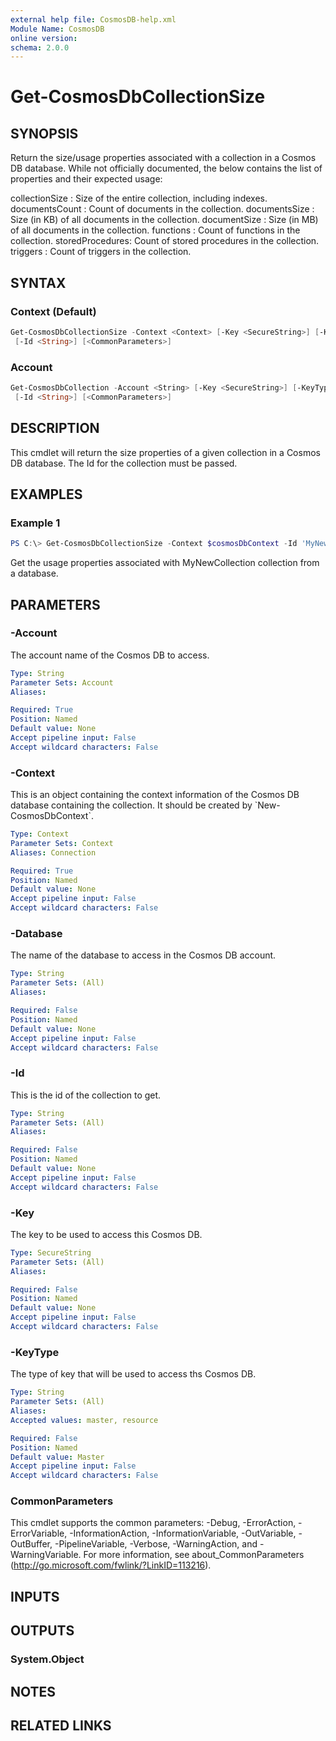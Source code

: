 ```yaml
---
external help file: CosmosDB-help.xml
Module Name: CosmosDB
online version:
schema: 2.0.0
---
```


# Get-CosmosDbCollectionSize

## SYNOPSIS

Return the size/usage properties associated with a collection in a Cosmos DB database.
While not officially documented, the below contains the list of properties and their expected usage:

collectionSize  : Size of the entire collection, including indexes.
documentsCount  : Count of documents in the collection.
documentsSize   : Size (in KB) of all documents in the collection.
documentSize    : Size (in MB) of all documents in the collection.
functions       : Count of functions in the collection.
storedProcedures: Count of stored procedures in the collection.
triggers        : Count of triggers in the collection.

## SYNTAX

### Context (Default)

```powershell
Get-CosmosDbCollectionSize -Context <Context> [-Key <SecureString>] [-KeyType <String>] [-Database <String>]
 [-Id <String>] [<CommonParameters>]
```

### Account

```powershell
Get-CosmosDbCollection -Account <String> [-Key <SecureString>] [-KeyType <String>] [-Database <String>]
 [-Id <String>] [<CommonParameters>]
```

## DESCRIPTION

This cmdlet will return the size properties of a given collection in a Cosmos DB database.
The Id for the collection must be passed.

## EXAMPLES

### Example 1

```powershell
PS C:\> Get-CosmosDbCollectionSize -Context $cosmosDbContext -Id 'MyNewCollection'
```

Get the usage properties associated with MyNewCollection collection from a database.

## PARAMETERS

### -Account

The account name of the Cosmos DB to access.

```yaml
Type: String
Parameter Sets: Account
Aliases:

Required: True
Position: Named
Default value: None
Accept pipeline input: False
Accept wildcard characters: False
```

### -Context

This is an object containing the context information of the Cosmos DB database
containing the collection. It should be created by \`New-CosmosDbContext\`.

```yaml
Type: Context
Parameter Sets: Context
Aliases: Connection

Required: True
Position: Named
Default value: None
Accept pipeline input: False
Accept wildcard characters: False
```

### -Database

The name of the database to access in the Cosmos DB account.

```yaml
Type: String
Parameter Sets: (All)
Aliases:

Required: False
Position: Named
Default value: None
Accept pipeline input: False
Accept wildcard characters: False
```

### -Id

This is the id of the collection to get.

```yaml
Type: String
Parameter Sets: (All)
Aliases:

Required: False
Position: Named
Default value: None
Accept pipeline input: False
Accept wildcard characters: False
```

### -Key

The key to be used to access this Cosmos DB.

```yaml
Type: SecureString
Parameter Sets: (All)
Aliases:

Required: False
Position: Named
Default value: None
Accept pipeline input: False
Accept wildcard characters: False
```

### -KeyType

The type of key that will be used to access ths Cosmos DB.

```yaml
Type: String
Parameter Sets: (All)
Aliases:
Accepted values: master, resource

Required: False
Position: Named
Default value: Master
Accept pipeline input: False
Accept wildcard characters: False
```

### CommonParameters

This cmdlet supports the common parameters: -Debug, -ErrorAction, -ErrorVariable, -InformationAction, -InformationVariable, -OutVariable, -OutBuffer, -PipelineVariable, -Verbose, -WarningAction, and -WarningVariable. For more information, see about_CommonParameters (http://go.microsoft.com/fwlink/?LinkID=113216).

## INPUTS

## OUTPUTS

### System.Object

## NOTES

## RELATED LINKS
